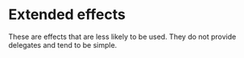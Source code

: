# Extended effects
These are effects that are less likely to be used. They do not provide
delegates and tend to be simple.
